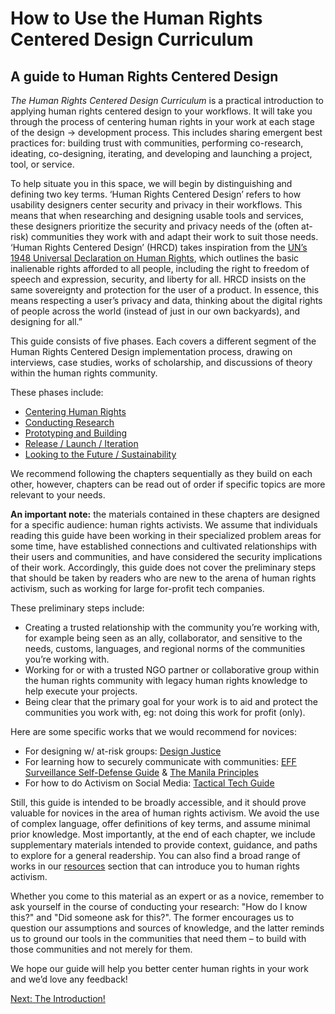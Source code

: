 # How to Use the Human Rights Centered Design Curriculum

## A guide to Human Rights Centered Design

_The Human Rights Centered Design Curriculum_ is a practical introduction to applying human rights centered design to your workflows. It will take you through the process of centering human rights in your work at each stage of the design → development process. This includes sharing emergent best practices for: building trust with communities, performing co-research, ideating, co-designing, iterating, and developing and launching a project, tool, or service.

To help situate you in this space, we will begin by distinguishing and defining two key terms. ‘Human Rights Centered Design’ refers to how usability designers center security and privacy in their workflows. This means that when researching and designing usable tools and services, these designers prioritize the security and privacy needs of the (often at-risk) communities they work with and adapt their work to suit those needs. ‘Human Rights Centered Design’ (HRCD) takes inspiration from the [UN’s 1948 Universal Declaration on Human Rights](https://www.un.org/en/universal-declaration-human-rights/), which outlines the basic inalienable rights afforded to all people, including the right to freedom of speech and expression, security, and liberty for all. HRCD insists on the same sovereignty and protection for the user of a product. In essence, this means respecting a user’s privacy and data, thinking about the digital rights of people across the world (instead of just in our own backyards), and designing for all.”

This guide consists of five phases. Each covers a different segment of the Human Rights Centered Design implementation process, drawing on interviews, case studies, works of scholarship, and discussions of theory within the human rights community.

These phases include:

- [Centering Human Rights](/centering)
- [Conducting Research](/research)
- [Prototyping and Building](/prototyping)
- [Release / Launch / Iteration](/launching)
- [Looking to the Future / Sustainability](/future)

We recommend following the chapters sequentially as they build on each other, however, chapters can be read out of order if specific topics are more relevant to your needs.

**An important note:** the materials contained in these chapters are designed for a specific audience: human rights activists. We assume that individuals reading this guide have been working in their specialized problem areas for some time, have established connections and cultivated relationships with their users and communities, and have considered the security implications of their work. Accordingly, this guide does not cover the preliminary steps that should be taken by readers who are new to the arena of human rights activism, such as working for large for-profit tech companies.

These preliminary steps include:

- Creating a trusted relationship with the community you’re working with, for example being seen as an ally, collaborator, and sensitive to the needs, customs, languages, and regional norms of the communities you’re working with.
- Working for or with a trusted NGO partner or collaborative group within the human rights community with legacy human rights knowledge to help execute your projects.
- Being clear that the primary goal for your work is to aid and protect the communities you work with, eg: not doing this work for profit (only).

Here are some specific works that we would recommend for novices:

- For designing w/ at-risk groups: [Design Justice](https://design-justice.pubpub.org/)
- For learning how to securely communicate with communities: [EFF Surveillance Self-Defense Guide](https://ssd.eff.org/en) & [The Manila Principles](https://manilaprinciples.org/index.html)
- For how to do Activism on Social Media: [Tactical Tech Guide](https://ourdataourselves.tacticaltech.org/posts/23_guide_social_media/)

Still, this guide is intended to be broadly accessible, and it should prove valuable for novices in the area of human rights activism. We avoid the use of complex language, offer definitions of key terms, and assume minimal prior knowledge. Most importantly, at the end of each chapter, we include supplementary materials intended to provide context, guidance, and paths to explore for a general readership. You can also find a broad range of works in our [resources](/resources) section that can introduce you to human rights activism.

Whether you come to this material as an expert or as a novice, remember to ask yourself in the course of conducting your research: "How do I know this?" and "Did someone ask for this?". The former encourages us to question our assumptions and sources of knowledge, and the latter reminds us to ground our tools in the communities that need them – to build with those communities and not merely for them.

We hope our guide will help you better center human rights in your work and we’d love any feedback!

[Next: The Introduction!](/intro)
